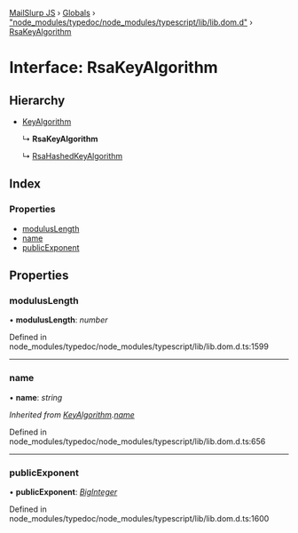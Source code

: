 [MailSlurp JS](../README.md) › [Globals](../globals.md) › ["node_modules/typedoc/node_modules/typescript/lib/lib.dom.d"](../modules/_node_modules_typedoc_node_modules_typescript_lib_lib_dom_d_.md) › [RsaKeyAlgorithm](_node_modules_typedoc_node_modules_typescript_lib_lib_dom_d_.rsakeyalgorithm.md)

# Interface: RsaKeyAlgorithm

## Hierarchy

* [KeyAlgorithm](_node_modules_typedoc_node_modules_typescript_lib_lib_dom_d_.keyalgorithm.md)

  ↳ **RsaKeyAlgorithm**

  ↳ [RsaHashedKeyAlgorithm](_node_modules_typedoc_node_modules_typescript_lib_lib_dom_d_.rsahashedkeyalgorithm.md)

## Index

### Properties

* [modulusLength](_node_modules_typedoc_node_modules_typescript_lib_lib_dom_d_.rsakeyalgorithm.md#moduluslength)
* [name](_node_modules_typedoc_node_modules_typescript_lib_lib_dom_d_.rsakeyalgorithm.md#name)
* [publicExponent](_node_modules_typedoc_node_modules_typescript_lib_lib_dom_d_.rsakeyalgorithm.md#publicexponent)

## Properties

###  modulusLength

• **modulusLength**: *number*

Defined in node_modules/typedoc/node_modules/typescript/lib/lib.dom.d.ts:1599

___

###  name

• **name**: *string*

*Inherited from [KeyAlgorithm](_node_modules_typedoc_node_modules_typescript_lib_lib_dom_d_.keyalgorithm.md).[name](_node_modules_typedoc_node_modules_typescript_lib_lib_dom_d_.keyalgorithm.md#name)*

Defined in node_modules/typedoc/node_modules/typescript/lib/lib.dom.d.ts:656

___

###  publicExponent

• **publicExponent**: *[BigInteger](../modules/_node_modules_typedoc_node_modules_typescript_lib_lib_dom_d_.md#biginteger)*

Defined in node_modules/typedoc/node_modules/typescript/lib/lib.dom.d.ts:1600
